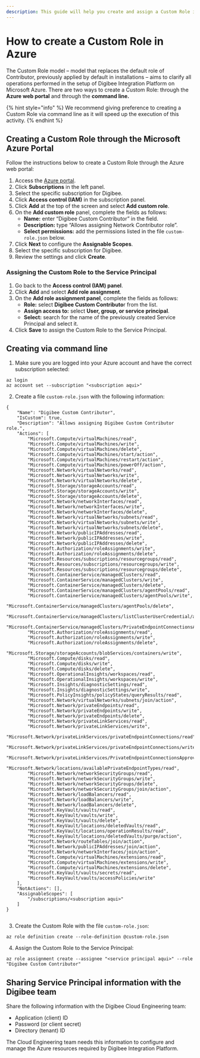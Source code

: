 ```yaml
---
description: This guide will help you create and assign a Custom Role in Microsoft Azure.
---
```


# How to create a Custom Role in Azure

The Custom Role model – model that replaces the default role of Contributor, previously applied by default in installations – aims to clarify all operations performed in the setup of Digibee Integration Platform on Microsoft Azure. There are two ways to create a Custom Role: through the **Azure web portal** and through the **command line.**

{% hint style="info" %}
We recommend giving preference to creating a Custom Role via command line as it will speed up the execution of this activity.
{% endhint %}

## Creating a Custom Role through the Microsoft Azure Portal

Follow the instructions below to create a Custom Role through the Azure web portal:

1. Access the [Azure portal](https://portal.azure.com/).
2. Click **Subscriptions** in the left panel.
3. Select the specific subscription for Digibee.
4. Click **Access control (IAM)** in the subscription panel.
5. Click **Add** at the top of the screen and select **Add custom role**.
6. On the **Add custom role** panel, complete the fields as follows:
   * **Name:** enter “Digibee Custom Contributor” in the field.
   * **Description:** type “Allows assigning Network Contributor role”.
   * **Select permissions:** add the permissions listed in the file `custom-role.json` below.
7. Click **Next** to configure the **Assignable Scopes**.
8. Select the specific subscription for Digibee.
9. Review the settings and click **Create**.

### Assigning the Custom Role to the Service Principal

1. Go back to the **Access control (IAM) panel**.
2. Click **Add** and select **Add role assignment**.
3. On the **Add role assignment panel**, complete the fields as follows:
   * **Role:** select **Digibee Custom Contributo**r from the list.
   * **Assign access to:** select **User, group, or service principal**.
   * **Select:** search for the name of the previously created Service Principal and select it.
4. Click **Save** to assign the Custom Role to the Service Principal.

## Creating via command line

1. Make sure you are logged into your Azure account and have the correct subscription selected:

```
az login
az account set --subscription "<subscription aqui>"
```

2. Create a file `custom-role.json` with the following information:

```
{
    "Name": "Digibee Custom Contributor",
    "IsCustom": true,
    "Description": "Allows assigning Digibee Custom Contributor role.",
    "Actions": [
        "Microsoft.Compute/virtualMachines/read",
        "Microsoft.Compute/virtualMachines/write",
        "Microsoft.Compute/virtualMachines/delete",
        "Microsoft.Compute/virtualMachines/start/action",
        "Microsoft.Compute/virtualMachines/restart/action",
        "Microsoft.Compute/virtualMachines/powerOff/action",
        "Microsoft.Network/virtualNetworks/read",
        "Microsoft.Network/virtualNetworks/write",
        "Microsoft.Network/virtualNetworks/delete",
        "Microsoft.Storage/storageAccounts/read",
        "Microsoft.Storage/storageAccounts/write",
        "Microsoft.Storage/storageAccounts/delete",
        "Microsoft.Network/networkInterfaces/read",
        "Microsoft.Network/networkInterfaces/write",
        "Microsoft.Network/networkInterfaces/delete",
        "Microsoft.Network/virtualNetworks/subnets/read",
        "Microsoft.Network/virtualNetworks/subnets/write",
        "Microsoft.Network/virtualNetworks/subnets/delete",
        "Microsoft.Network/publicIPAddresses/read",
        "Microsoft.Network/publicIPAddresses/write",
        "Microsoft.Network/publicIPAddresses/delete",
        "Microsoft.Authorization/roleAssignments/write",
        "Microsoft.Authorization/roleAssignments/delete",
        "Microsoft.Resources/subscriptions/resourcegroups/read",
        "Microsoft.Resources/subscriptions/resourcegroups/write",
        "Microsoft.Resources/subscriptions/resourcegroups/delete",
        "Microsoft.ContainerService/managedClusters/read",
        "Microsoft.ContainerService/managedClusters/write",
        "Microsoft.ContainerService/managedClusters/delete",
        "Microsoft.ContainerService/managedClusters/agentPools/read",
        "Microsoft.ContainerService/managedClusters/agentPools/write",
        "Microsoft.ContainerService/managedClusters/agentPools/delete",
        "Microsoft.ContainerService/managedClusters/listClusterUserCredential/action",
        "Microsoft.ContainerService/managedClusters/PrivateEndpointConnectionsApproval/action",
        "Microsoft.Authorization/roleAssignments/read",
        "Microsoft.Authorization/roleAssignments/write",
        "Microsoft.Authorization/roleAssignments/delete",
        "Microsoft.Storage/storageAccounts/blobServices/containers/write",
        "Microsoft.Compute/disks/read",
        "Microsoft.Compute/disks/write",
        "Microsoft.Compute/disks/delete",
        "Microsoft.OperationalInsights/workspaces/read",
        "Microsoft.OperationalInsights/workspaces/write",
        "Microsoft.Insights/diagnosticSettings/read",
        "Microsoft.Insights/diagnosticSettings/write",
        "Microsoft.PolicyInsights/policyStates/queryResults/read",
        "Microsoft.Network/virtualNetworks/subnets/join/action",
        "Microsoft.Network/privateEndpoints/read",
        "Microsoft.Network/privateEndpoints/write",
        "Microsoft.Network/privateEndpoints/delete",
        "Microsoft.Network/privateLinkServices/read",
        "Microsoft.Network/privateLinkServices/write",
        "Microsoft.Network/privateLinkServices/privateEndpointConnections/read",
        "Microsoft.Network/privateLinkServices/privateEndpointConnections/write",
        "Microsoft.Network/privateLinkServices/PrivateEndpointConnectionsApproval/action",
        "Microsoft.Network/locations/availablePrivateEndpointTypes/read",
        "Microsoft.Network/networkSecurityGroups/read",
        "Microsoft.Network/networkSecurityGroups/write",
        "Microsoft.Network/networkSecurityGroups/delete",
        "Microsoft.Network/networkSecurityGroups/join/action",
        "Microsoft.Network/loadBalancers/read",
        "Microsoft.Network/loadBalancers/write",
        "Microsoft.Network/loadBalancers/delete",
        "Microsoft.KeyVault/vaults/read",
        "Microsoft.KeyVault/vaults/write",
        "Microsoft.KeyVault/vaults/delete",
        "Microsoft.KeyVault/locations/deletedVaults/read",
        "Microsoft.KeyVault/locations/operationResults/read",
        "Microsoft.KeyVault/locations/deletedVaults/purge/action",
        "Microsoft.Network/routeTables/join/action",
        "Microsoft.Network/publicIPAddresses/join/action",
        "Microsoft.Network/networkInterfaces/join/action",
        "Microsoft.Compute/virtualMachines/extensions/read",
        "Microsoft.Compute/virtualMachines/extensions/write",
        "Microsoft.Compute/virtualMachines/extensions/delete",
        "Microsoft.KeyVault/vaults/secrets/read",
        "Microsoft.KeyVault/vaults/accessPolicies/write"
    ],
    "NotActions": [],
    "AssignableScopes": [
        "/subscriptions/<subscription aqui>"
    ]
}


```

3. Create the Custom Role with the file `custom-role.json`:

```
az role definition create --role-definition @custom-role.json
```

4. Assign the Custom Role to the Service Principal:

```
az role assignment create --assignee "<service principal aqui>" --role "Digibee Custom Contributor"
```

## Sharing Service Principal information with the Digibee team

Share the following information with the Digibee Cloud Engineering team:

* Application (client) ID
* Password (or client secret)
* Directory (tenant) ID

The Cloud Engineering team needs this information to configure and manage the Azure resources required by Digibee Integration Platform.

